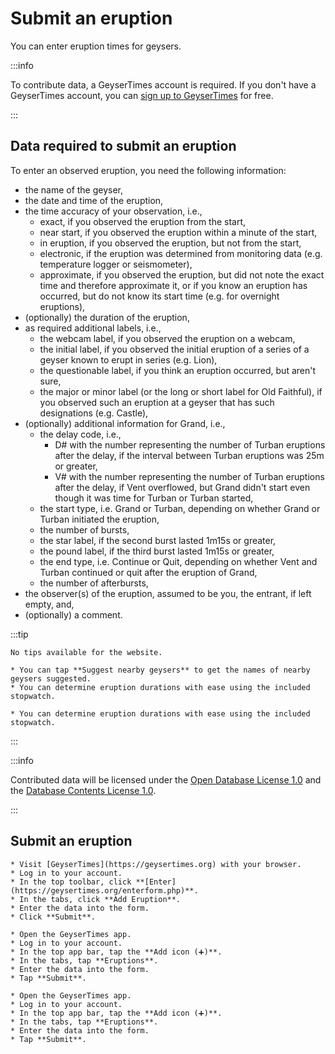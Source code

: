 # Submit an eruption

You can enter eruption times for geysers.

:::info

To contribute data, a GeyserTimes account is required. If you don't have a GeyserTimes account, you can [sign up to GeyserTimes](account-signup.md) for free. 

:::

## Data required to submit an eruption

To enter an observed eruption, you need the following information:

* the name of the geyser, 
* the date and time of the eruption, 
* the time accuracy of your observation, i.e., 
    * exact, if you observed the eruption from the start, 
    * near start, if you observed the eruption within a minute of the start, 
    * in eruption, if you observed the eruption, but not from the start, 
    * electronic, if the eruption was determined from monitoring data (e.g. temperature logger or seismometer), 
    * approximate, if you observed the eruption, but did not note the exact time and therefore approximate it, or if you know an eruption has occurred, but do not know its start time (e.g. for overnight eruptions), 
* (optionally) the duration of the eruption, 
* as required additional labels, i.e., 
    * the webcam label, if you observed the eruption on a webcam, 
    * the initial label, if you observed the initial eruption of a series of a geyser known to erupt in series (e.g. Lion),
    * the questionable label, if you think an eruption occurred, but aren't sure, 
    * the major or minor label (or the long or short label for Old Faithful), if you observed such an eruption at a geyser that has such designations (e.g. Castle),
* (optionally) additional information for Grand, i.e., 
    * the delay code, i.e., 
        * D# with the number representing the number of Turban eruptions after the delay, if the interval between Turban eruptions was 25m or greater,
        * V# with the number representing the number of Turban eruptions after the delay, if Vent overflowed, but Grand didn't start even though it was time for Turban or Turban started, 
    * the start type, i.e. Grand or Turban, depending on whether Grand or Turban initiated the eruption, 
    * the number of bursts, 
    * the star label, if the second burst lasted 1m15s or greater, 
    * the pound label, if the third burst lasted 1m15s or greater, 
    * the end type, i.e. Continue or Quit, depending on whether Vent and Turban continued or quit after the eruption of Grand,
    * the number of afterbursts,
* the observer(s) of the eruption, assumed to be you, the entrant, if left empty, and,   
* (optionally) a comment.

:::tip

<Tabs groupId="os">
  <TabItem value="web" label="Website">

    No tips available for the website.

  </TabItem>
  <TabItem value="android" label="Android">

    * You can tap **Suggest nearby geysers** to get the names of nearby geysers suggested. 
    * You can determine eruption durations with ease using the included stopwatch.

  </TabItem>
  <TabItem value="iOS" label="iOS">

    * You can determine eruption durations with ease using the included stopwatch.

  </TabItem>
</Tabs>

:::

:::info

Contributed data will be licensed under the [Open Database License 1.0](https://opendatacommons.org/licenses/odbl/1.0/) and the [Database Contents License 1.0](https://opendatacommons.org/licenses/dbcl/1.0/).

:::

## Submit an eruption

<Tabs groupId="os">
  <TabItem value="web" label="Website">

    * Visit [GeyserTimes](https://geysertimes.org) with your browser.
    * Log in to your account.
    * In the top toolbar, click **[Enter](https://geysertimes.org/enterform.php)**.
    * In the tabs, click **Add Eruption**.
    * Enter the data into the form. 
    * Click **Submit**.

  </TabItem>
  <TabItem value="android" label="Android">

    * Open the GeyserTimes app.
    * Log in to your account.
    * In the top app bar, tap the **Add icon (➕)**. 
    * In the tabs, tap **Eruptions**.
    * Enter the data into the form. 
    * Tap **Submit**.

  </TabItem>
  <TabItem value="iOS" label="iOS">

    * Open the GeyserTimes app.
    * Log in to your account.
    * In the top app bar, tap the **Add icon (➕)**. 
    * In the tabs, tap **Eruptions**.
    * Enter the data into the form. 
    * Tap **Submit**.

  </TabItem>
</Tabs>